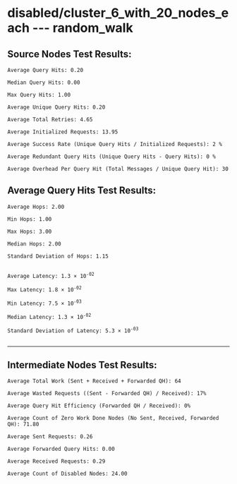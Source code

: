 # disabled/cluster_6_with_20_nodes_each --- random_walk
## Source Nodes Test Results:
	Average Query Hits: 0.20

	Median Query Hits: 0.00

	Max Query Hits: 1.00

	Average Unique Query Hits: 0.20

	Average Total Retries: 4.65

	Average Initialized Requests: 13.95

	Average Success Rate (Unique Query Hits / Initialized Requests): 2 %

	Average Redundant Query Hits (Unique Query Hits - Query Hits): 0 %

	Average Overhead Per Query Hit (Total Messages / Unique Query Hit): 30



## Average Query Hits Test Results:
<pre><code>Average Hops: 2.00

Min Hops: 1.00

Max Hops: 3.00

Median Hops: 2.00

Standard Deviation of Hops: 1.15


Average Latency: 1.3 × 10<sup>-02</sup>

Max Latency: 1.8 × 10<sup>-02</sup>

Min Latency: 7.5 × 10<sup>-03</sup>

Median Latency: 1.3 × 10<sup>-02</sup>

Standard Deviation of Latency: 5.3 × 10<sup>-03</sup>

</code></pre>

---------------------------------------------
## Intermediate Nodes Test Results:

	Average Total Work (Sent + Received + Forwarded QH): 64

	Average Wasted Requests ((Sent - Forwarded QH) / Received): 17%

	Average Query Hit Efficiency (Forwarded QH / Received): 0%

	Average Count of Zero Work Done Nodes (No Sent, Received, Forwarded QH): 71.80

	Average Sent Requests: 0.26

	Average Forwarded Query Hits: 0.00

	Average Received Requests: 0.29

	Average Count of Disabled Nodes: 24.00

